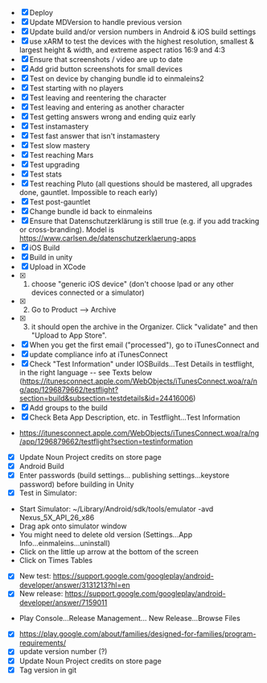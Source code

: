 * [X] Deploy
 * [X] Update MDVersion to handle previous version
 * [X] Update build and/or version numbers in Android & iOS build settings
 * [X] use xARM to test the devices with the highest resolution, smallest & largest height & width, and extreme aspect ratios 16:9 and 4:3
 * [X] Ensure that screenshots / video are up to date
  * [X] Add grid button screenshots for small devices
 * [X] Test on device by changing bundle id to einmaleins2
  * [X] Test starting with no players
  * [X] Test leaving and reentering the character
  * [X] Test leaving and entering as another character 
  * [X] Test getting answers wrong and ending quiz early
  * [X] Test instamastery
  * [X] Test fast answer that isn't instamastery
  * [X] Test slow mastery
  * [X] Test reaching Mars
  * [X] Test upgrading
  * [X] Test stats
  * [X] Test reaching Pluto (all questions should be mastered, all upgrades done, gauntlet. Impossible to reach early)
  * [X] Test post-gauntlet
 * [X] Change bundle id back to einmaleins
 * [X] Ensure that Datenschutzerklärung is still true (e.g. if you add tracking or cross-branding). Model is https://www.carlsen.de/datenschutzerklaerung-apps 
 * [X] iOS Build
  * [X] Build in unity
  * [X] Upload in XCode
   * [X] 1) choose "generic iOS device" (don't choose Ipad or any other devices connected or a simulator) 
   * [X] 2) Go to Product --> Archive
   * [X] 3) it should open the archive in the Organizer. Click "validate" and then "Upload to App Store". 
  * [X] When you get the first email ("processed"), go to iTunesConnect and
   * [X] update compliance info at iTunesConnect
   * [X] Check "Test Information" under IOSBuilds...Test Details in testflight, in the right language -- see Texts below (https://itunesconnect.apple.com/WebObjects/iTunesConnect.woa/ra/ng/app/1296879662/testflight?section=build&subsection=testdetails&id=24416006)
   * [X] Add groups to the build
  * [X] Check Beta App Description, etc. in Testflight...Test Information
   * https://itunesconnect.apple.com/WebObjects/iTunesConnect.woa/ra/ng/app/1296879662/testflight?section=testinformation
  * [X] Update Noun Project credits on store page 
 * [X] Android Build
  * [X] Enter passwords (build settings... publishing settings...keystore password) before building in Unity
  * [X] Test in Simulator:
   * Start Simulator: ~/Library/Android/sdk/tools/emulator -avd Nexus_5X_API_26_x86
   * Drag apk onto simulator window
   * You might need to delete old version (Settings...App Info...einmaleins...uninstall)
   * Click on the little up arrow at the bottom of the screen
   * Click on Times Tables
  * [X] New test: https://support.google.com/googleplay/android-developer/answer/3131213?hl=en
  * [X] New release: https://support.google.com/googleplay/android-developer/answer/7159011
   * Play Console...Release Management... New Release...Browse Files
  * [X] https://play.google.com/about/families/designed-for-families/program-requirements/  
  * [X] update version number (?)
  * [X] Update Noun Project credits on store page 
 * [X] Tag version in git
